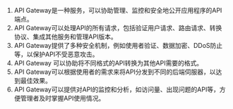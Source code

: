 

1. API Gateway是一种服务，可以协助管理、监控和安全地公开应用程序的API端点。
2. API Gateway可以处理API的所有请求，包括验证用户请求、路由请求、转换协议、集成其他服务和管理API版本。
3. API Gateway提供了多种安全机制，例如使用者验证、数据加密、DDoS防止等，以保护API不受恶意攻击。
4. API Gateway 可以协助将不同格式的API转换为其他API需要的格式。
5. API Gateway可以根据使用者的需求来将API分发到不同的后端伺服器，以达到最佳效果。
6. API Gateway可以提供对API的监控和分析，如访问量、出现问题的API等，方便管理者及时掌握API使用情况。
